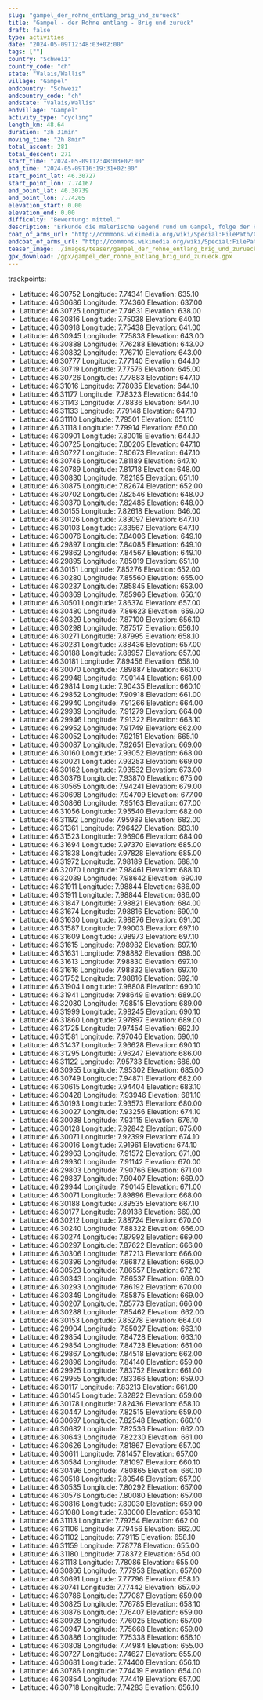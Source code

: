 ```yaml
---
slug: "gampel_der_rohne_entlang_brig_und_zurueck"
title: "Gampel - der Rohne entlang - Brig und zurück"
draft: false
type: activities
date: "2024-05-09T12:48:03+02:00"
tags: [""]
country: "Schweiz"
country_code: "ch"
state: "Valais/Wallis"
village: "Gampel"
endcountry: "Schweiz"
endcountry_code: "ch"
endstate: "Valais/Wallis"
endvillage: "Gampel"
activity_type: "cycling"
length_km: 48.64
duration: "3h 31min"
moving_time: "2h 8min"
total_ascent: 281
total_descent: 271
start_time: "2024-05-09T12:48:03+02:00"
end_time: "2024-05-09T16:19:31+02:00"
start_point_lat: 46.30727
start_point_lon: 7.74167
end_point_lat: 46.30739
end_point_lon: 7.74205
elevation_start: 0.00
elevation_end: 0.00
difficulty: "Bewertung: mittel."
description: "Erkunde die malerische Gegend rund um Gampel, folge der Rohne nach Brig und wieder zurück. Die 48.64 km lange Strecke führt dich durch atemberaubende Landschaften mit einem moderaten Gesamtaufstieg von 281 Metern und einem Abstieg von 271 Metern. Genieße die Fahrt entlang des Flusses und entdecke die Schönheit der Schweizer Landschaft"
coat_of_arms_url: "http://commons.wikimedia.org/wiki/Special:FilePath/CHE%20Gampel%20COA.svg"
endcoat_of_arms_url: "http://commons.wikimedia.org/wiki/Special:FilePath/CHE%20Gampel%20COA.svg"
teaser_image: ./images/teaser/gampel_der_rohne_entlang_brig_und_zurueck.webp
gpx_download: /gpx/gampel_der_rohne_entlang_brig_und_zurueck.gpx
---
```

trackpoints: 
  - Latitude: 46.30752
    Longitude: 7.74341
    Elevation: 635.10
  - Latitude: 46.30686
    Longitude: 7.74360
    Elevation: 637.00
  - Latitude: 46.30725
    Longitude: 7.74631
    Elevation: 638.00
  - Latitude: 46.30816
    Longitude: 7.75038
    Elevation: 640.10
  - Latitude: 46.30918
    Longitude: 7.75438
    Elevation: 641.00
  - Latitude: 46.30945
    Longitude: 7.75838
    Elevation: 643.00
  - Latitude: 46.30888
    Longitude: 7.76288
    Elevation: 643.00
  - Latitude: 46.30832
    Longitude: 7.76710
    Elevation: 643.00
  - Latitude: 46.30777
    Longitude: 7.77140
    Elevation: 644.10
  - Latitude: 46.30719
    Longitude: 7.77576
    Elevation: 645.00
  - Latitude: 46.30726
    Longitude: 7.77883
    Elevation: 647.10
  - Latitude: 46.31016
    Longitude: 7.78035
    Elevation: 644.10
  - Latitude: 46.31177
    Longitude: 7.78323
    Elevation: 644.10
  - Latitude: 46.31143
    Longitude: 7.78836
    Elevation: 644.10
  - Latitude: 46.31133
    Longitude: 7.79148
    Elevation: 647.10
  - Latitude: 46.31110
    Longitude: 7.79501
    Elevation: 651.10
  - Latitude: 46.31118
    Longitude: 7.79914
    Elevation: 650.00
  - Latitude: 46.30901
    Longitude: 7.80018
    Elevation: 644.10
  - Latitude: 46.30725
    Longitude: 7.80205
    Elevation: 647.10
  - Latitude: 46.30727
    Longitude: 7.80673
    Elevation: 647.10
  - Latitude: 46.30746
    Longitude: 7.81189
    Elevation: 647.10
  - Latitude: 46.30789
    Longitude: 7.81718
    Elevation: 648.00
  - Latitude: 46.30830
    Longitude: 7.82185
    Elevation: 651.10
  - Latitude: 46.30875
    Longitude: 7.82674
    Elevation: 652.00
  - Latitude: 46.30702
    Longitude: 7.82546
    Elevation: 648.00
  - Latitude: 46.30370
    Longitude: 7.82485
    Elevation: 648.00
  - Latitude: 46.30155
    Longitude: 7.82618
    Elevation: 646.00
  - Latitude: 46.30126
    Longitude: 7.83097
    Elevation: 647.10
  - Latitude: 46.30103
    Longitude: 7.83567
    Elevation: 647.10
  - Latitude: 46.30076
    Longitude: 7.84006
    Elevation: 649.10
  - Latitude: 46.29897
    Longitude: 7.84085
    Elevation: 649.10
  - Latitude: 46.29862
    Longitude: 7.84567
    Elevation: 649.10
  - Latitude: 46.29895
    Longitude: 7.85019
    Elevation: 651.10
  - Latitude: 46.30151
    Longitude: 7.85276
    Elevation: 652.00
  - Latitude: 46.30280
    Longitude: 7.85560
    Elevation: 655.00
  - Latitude: 46.30237
    Longitude: 7.85845
    Elevation: 653.00
  - Latitude: 46.30369
    Longitude: 7.85966
    Elevation: 656.10
  - Latitude: 46.30501
    Longitude: 7.86374
    Elevation: 657.00
  - Latitude: 46.30480
    Longitude: 7.86623
    Elevation: 659.00
  - Latitude: 46.30329
    Longitude: 7.87100
    Elevation: 656.10
  - Latitude: 46.30298
    Longitude: 7.87517
    Elevation: 656.10
  - Latitude: 46.30271
    Longitude: 7.87995
    Elevation: 658.10
  - Latitude: 46.30231
    Longitude: 7.88436
    Elevation: 657.00
  - Latitude: 46.30188
    Longitude: 7.88957
    Elevation: 657.00
  - Latitude: 46.30181
    Longitude: 7.89456
    Elevation: 658.10
  - Latitude: 46.30070
    Longitude: 7.89887
    Elevation: 660.10
  - Latitude: 46.29948
    Longitude: 7.90144
    Elevation: 661.00
  - Latitude: 46.29814
    Longitude: 7.90435
    Elevation: 660.10
  - Latitude: 46.29852
    Longitude: 7.90918
    Elevation: 661.00
  - Latitude: 46.29940
    Longitude: 7.91266
    Elevation: 664.00
  - Latitude: 46.29939
    Longitude: 7.91279
    Elevation: 664.00
  - Latitude: 46.29946
    Longitude: 7.91322
    Elevation: 663.10
  - Latitude: 46.29952
    Longitude: 7.91749
    Elevation: 662.00
  - Latitude: 46.30052
    Longitude: 7.92151
    Elevation: 665.10
  - Latitude: 46.30087
    Longitude: 7.92651
    Elevation: 669.00
  - Latitude: 46.30160
    Longitude: 7.93052
    Elevation: 668.00
  - Latitude: 46.30021
    Longitude: 7.93253
    Elevation: 669.00
  - Latitude: 46.30162
    Longitude: 7.93532
    Elevation: 673.00
  - Latitude: 46.30376
    Longitude: 7.93870
    Elevation: 675.00
  - Latitude: 46.30565
    Longitude: 7.94241
    Elevation: 679.00
  - Latitude: 46.30698
    Longitude: 7.94709
    Elevation: 677.00
  - Latitude: 46.30866
    Longitude: 7.95163
    Elevation: 677.00
  - Latitude: 46.31056
    Longitude: 7.95540
    Elevation: 682.00
  - Latitude: 46.31192
    Longitude: 7.95989
    Elevation: 682.00
  - Latitude: 46.31361
    Longitude: 7.96427
    Elevation: 683.10
  - Latitude: 46.31523
    Longitude: 7.96906
    Elevation: 684.00
  - Latitude: 46.31694
    Longitude: 7.97370
    Elevation: 685.00
  - Latitude: 46.31838
    Longitude: 7.97828
    Elevation: 685.00
  - Latitude: 46.31972
    Longitude: 7.98189
    Elevation: 688.10
  - Latitude: 46.32070
    Longitude: 7.98461
    Elevation: 688.10
  - Latitude: 46.32039
    Longitude: 7.98642
    Elevation: 690.10
  - Latitude: 46.31911
    Longitude: 7.98844
    Elevation: 686.00
  - Latitude: 46.31911
    Longitude: 7.98844
    Elevation: 686.00
  - Latitude: 46.31847
    Longitude: 7.98821
    Elevation: 684.00
  - Latitude: 46.31674
    Longitude: 7.98816
    Elevation: 690.10
  - Latitude: 46.31630
    Longitude: 7.98876
    Elevation: 691.00
  - Latitude: 46.31587
    Longitude: 7.99003
    Elevation: 697.10
  - Latitude: 46.31609
    Longitude: 7.98973
    Elevation: 697.10
  - Latitude: 46.31615
    Longitude: 7.98982
    Elevation: 697.10
  - Latitude: 46.31631
    Longitude: 7.98882
    Elevation: 698.00
  - Latitude: 46.31613
    Longitude: 7.98830
    Elevation: 697.10
  - Latitude: 46.31616
    Longitude: 7.98832
    Elevation: 697.10
  - Latitude: 46.31752
    Longitude: 7.98816
    Elevation: 692.10
  - Latitude: 46.31904
    Longitude: 7.98808
    Elevation: 690.10
  - Latitude: 46.31941
    Longitude: 7.98649
    Elevation: 689.00
  - Latitude: 46.32080
    Longitude: 7.98515
    Elevation: 689.00
  - Latitude: 46.31999
    Longitude: 7.98245
    Elevation: 690.10
  - Latitude: 46.31860
    Longitude: 7.97897
    Elevation: 689.00
  - Latitude: 46.31725
    Longitude: 7.97454
    Elevation: 692.10
  - Latitude: 46.31581
    Longitude: 7.97046
    Elevation: 690.10
  - Latitude: 46.31437
    Longitude: 7.96628
    Elevation: 690.10
  - Latitude: 46.31295
    Longitude: 7.96247
    Elevation: 686.00
  - Latitude: 46.31122
    Longitude: 7.95733
    Elevation: 686.00
  - Latitude: 46.30955
    Longitude: 7.95302
    Elevation: 685.00
  - Latitude: 46.30749
    Longitude: 7.94871
    Elevation: 682.00
  - Latitude: 46.30615
    Longitude: 7.94404
    Elevation: 683.10
  - Latitude: 46.30428
    Longitude: 7.93946
    Elevation: 681.10
  - Latitude: 46.30193
    Longitude: 7.93573
    Elevation: 680.00
  - Latitude: 46.30027
    Longitude: 7.93256
    Elevation: 674.10
  - Latitude: 46.30038
    Longitude: 7.93115
    Elevation: 676.10
  - Latitude: 46.30128
    Longitude: 7.92842
    Elevation: 675.00
  - Latitude: 46.30071
    Longitude: 7.92399
    Elevation: 674.10
  - Latitude: 46.30016
    Longitude: 7.91961
    Elevation: 674.10
  - Latitude: 46.29963
    Longitude: 7.91572
    Elevation: 671.00
  - Latitude: 46.29930
    Longitude: 7.91142
    Elevation: 670.00
  - Latitude: 46.29803
    Longitude: 7.90766
    Elevation: 671.00
  - Latitude: 46.29837
    Longitude: 7.90407
    Elevation: 669.00
  - Latitude: 46.29944
    Longitude: 7.90145
    Elevation: 671.00
  - Latitude: 46.30071
    Longitude: 7.89896
    Elevation: 668.00
  - Latitude: 46.30188
    Longitude: 7.89535
    Elevation: 667.10
  - Latitude: 46.30177
    Longitude: 7.89138
    Elevation: 669.00
  - Latitude: 46.30212
    Longitude: 7.88724
    Elevation: 670.00
  - Latitude: 46.30240
    Longitude: 7.88322
    Elevation: 666.00
  - Latitude: 46.30274
    Longitude: 7.87992
    Elevation: 669.00
  - Latitude: 46.30297
    Longitude: 7.87622
    Elevation: 666.00
  - Latitude: 46.30306
    Longitude: 7.87213
    Elevation: 666.00
  - Latitude: 46.30396
    Longitude: 7.86872
    Elevation: 666.00
  - Latitude: 46.30523
    Longitude: 7.86557
    Elevation: 672.10
  - Latitude: 46.30343
    Longitude: 7.86537
    Elevation: 669.00
  - Latitude: 46.30293
    Longitude: 7.86192
    Elevation: 670.00
  - Latitude: 46.30349
    Longitude: 7.85875
    Elevation: 669.00
  - Latitude: 46.30207
    Longitude: 7.85773
    Elevation: 666.00
  - Latitude: 46.30288
    Longitude: 7.85462
    Elevation: 662.00
  - Latitude: 46.30153
    Longitude: 7.85278
    Elevation: 664.00
  - Latitude: 46.29904
    Longitude: 7.85027
    Elevation: 663.10
  - Latitude: 46.29854
    Longitude: 7.84728
    Elevation: 663.10
  - Latitude: 46.29854
    Longitude: 7.84728
    Elevation: 661.00
  - Latitude: 46.29867
    Longitude: 7.84518
    Elevation: 662.00
  - Latitude: 46.29896
    Longitude: 7.84140
    Elevation: 659.00
  - Latitude: 46.29925
    Longitude: 7.83752
    Elevation: 661.00
  - Latitude: 46.29955
    Longitude: 7.83366
    Elevation: 659.00
  - Latitude: 46.30117
    Longitude: 7.83213
    Elevation: 661.00
  - Latitude: 46.30145
    Longitude: 7.82822
    Elevation: 659.00
  - Latitude: 46.30178
    Longitude: 7.82436
    Elevation: 658.10
  - Latitude: 46.30447
    Longitude: 7.82515
    Elevation: 659.00
  - Latitude: 46.30697
    Longitude: 7.82548
    Elevation: 660.10
  - Latitude: 46.30682
    Longitude: 7.82536
    Elevation: 662.00
  - Latitude: 46.30643
    Longitude: 7.82230
    Elevation: 661.00
  - Latitude: 46.30626
    Longitude: 7.81867
    Elevation: 657.00
  - Latitude: 46.30611
    Longitude: 7.81457
    Elevation: 657.00
  - Latitude: 46.30584
    Longitude: 7.81097
    Elevation: 660.10
  - Latitude: 46.30496
    Longitude: 7.80865
    Elevation: 660.10
  - Latitude: 46.30518
    Longitude: 7.80546
    Elevation: 657.00
  - Latitude: 46.30535
    Longitude: 7.80292
    Elevation: 657.00
  - Latitude: 46.30576
    Longitude: 7.80080
    Elevation: 657.00
  - Latitude: 46.30816
    Longitude: 7.80030
    Elevation: 659.00
  - Latitude: 46.31080
    Longitude: 7.80000
    Elevation: 658.10
  - Latitude: 46.31113
    Longitude: 7.79754
    Elevation: 662.00
  - Latitude: 46.31106
    Longitude: 7.79456
    Elevation: 662.00
  - Latitude: 46.31102
    Longitude: 7.79115
    Elevation: 658.10
  - Latitude: 46.31159
    Longitude: 7.78778
    Elevation: 655.00
  - Latitude: 46.31180
    Longitude: 7.78372
    Elevation: 654.00
  - Latitude: 46.31118
    Longitude: 7.78086
    Elevation: 655.00
  - Latitude: 46.30866
    Longitude: 7.77953
    Elevation: 657.00
  - Latitude: 46.30691
    Longitude: 7.77796
    Elevation: 658.10
  - Latitude: 46.30741
    Longitude: 7.77442
    Elevation: 657.00
  - Latitude: 46.30786
    Longitude: 7.77087
    Elevation: 659.00
  - Latitude: 46.30825
    Longitude: 7.76785
    Elevation: 658.10
  - Latitude: 46.30876
    Longitude: 7.76407
    Elevation: 659.00
  - Latitude: 46.30928
    Longitude: 7.76025
    Elevation: 657.00
  - Latitude: 46.30947
    Longitude: 7.75668
    Elevation: 659.00
  - Latitude: 46.30886
    Longitude: 7.75338
    Elevation: 656.10
  - Latitude: 46.30808
    Longitude: 7.74984
    Elevation: 655.00
  - Latitude: 46.30727
    Longitude: 7.74627
    Elevation: 655.00
  - Latitude: 46.30681
    Longitude: 7.74400
    Elevation: 656.10
  - Latitude: 46.30786
    Longitude: 7.74419
    Elevation: 654.00
  - Latitude: 46.30854
    Longitude: 7.74419
    Elevation: 657.00
  - Latitude: 46.30718
    Longitude: 7.74283
    Elevation: 656.10
